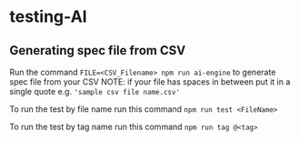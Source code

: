 # testing-AI

## Generating spec file from CSV

Run the command `FILE=<CSV_Filename> npm run ai-engine` to generate spec file from your CSV
NOTE: if your file has spaces in between put it in a single quote e.g. `'sample csv file name.csv'`

To run the test by file name run this command `npm run test <FileName>`

To run the test by tag name run this command `npm run tag @<tag>`